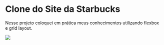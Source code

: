 <h1>Clone do Site da Starbucks</h1>
<p>Nesse projeto coloquei em prática meus conhecimentos utilizando flexbox e grid layout.</p>
<img src="assets/images/Starbucks.gif">
